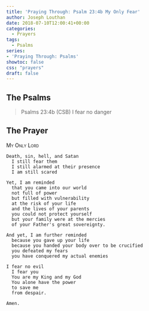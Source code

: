 ```yaml
---
title: 'Praying Through: Psalm 23:4b My Only Fear'
author: Joseph Louthan
date: 2018-07-10T12:00:41+00:00
categories:
  - Prayers
tags:
  - Psalms
series:
- 'Praying Through: Psalms'
showtoc: false
css: "prayers"
draft: false
---
```

## The Psalms

>Psalms 23:4b (CSB) I fear no danger

## The Prayer

<div style="font-variant: small-caps;">
My Only Lord
</div>

```text
Death, sin, hell, and Satan
  I still fear them
  I still alarmed at their presence
  I am still scared

Yet, I am reminded
  that you came into our world
  not full of power
  but filled with vulnerability
  at the risk of your life
  and the lives of your parents
  you could not protect yourself
  but your family were at the mercies
  of your Father's great sovereignty.

And yet, I am further reminded
  because you gave up your life
  because you handed your body over to be crucified
  you defeated my fears
  you have conquered my actual enemies

I fear no evil
  I fear you
  You are my King and my God
  You alone have the power
  to save me
  from despair.

Amen.
```
